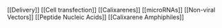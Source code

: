 [[Delivery]]
[[Cell transfection]]
[[Calixarenes]]
[[microRNAs]]
[[Non-viral Vectors]]
[[Peptide Nucleic Acids]]
[[Calixarene Amphiphiles]]
